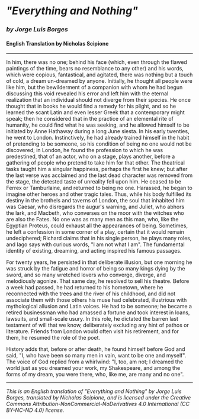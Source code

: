 # _"Everything and Nothing"_
### _by Jorge Luis Borges_
#### English Translation by Nicholas Scipione

---

In him, there was no one; behind his face (which, even through the flawed paintings of the time, bears no resemblance to any other) and his words, which were copious, fantastical, and agitated, there was nothing but a touch of cold, a dream un-dreamed by anyone. Initially, he thought all people were like him, but the bewilderment of a companion with whom he had begun discussing this void revealed his error and left him with the eternal realization that an individual should not diverge from their species. He once thought that in books he would find a remedy for his plight, and so he learned the scant Latin and even lesser Greek that a contemporary might speak; then he considered that in the practice of an elemental rite of humanity, he could find what he was seeking, and he allowed himself to be initiated by Anne Hathaway during a long June siesta. In his early twenties, he went to London. Instinctively, he had already trained himself in the habit of pretending to be someone, so his condition of being no one would not be discovered; in London, he found the profession to which he was predestined, that of an actor, who on a stage, plays another, before a gathering of people who pretend to take him for that other. The theatrical tasks taught him a singular happiness, perhaps the first he knew; but after the last verse was acclaimed and the last dead character was removed from the stage, the detested taste of unreality fell upon him. He ceased to be Ferrex or Tamburlaine, and returned to being no one. Harassed, he began to imagine other heroes and other tragic tales. Thus, while his body fulfilled its destiny in the brothels and taverns of London, the soul that inhabited him was Caesar, who disregards the augur's warning, and Juliet, who abhors the lark, and Macbeth, who converses on the moor with the witches who are also the Fates. No one was as many men as this man, who, like the Egyptian Proteus, could exhaust all the appearances of being. Sometimes, he left a confession in some corner of a play, certain that it would remain undeciphered; Richard claims that in his single person, he plays many roles, and Iago says with curious words, "I am not what I am". The fundamental identity of existing, dreaming, and acting inspired his famous passages.

For twenty years, he persisted in that deliberate illusion, but one morning he was struck by the fatigue and horror of being so many kings dying by the sword, and so many wretched lovers who converge, diverge, and melodiously agonize. That same day, he resolved to sell his theatre. Before a week had passed, he had returned to his hometown, where he reconnected with the trees and the river of his childhood, and did not associate them with those others his muse had celebrated, illustrious with mythological allusion and Latin voices. He had to be someone; he became a retired businessman who had amassed a fortune and took interest in loans, lawsuits, and small-scale usury. In this role, he dictated the barren last testament of will that we know, deliberately excluding any hint of pathos or literature. Friends from London would often visit his retirement, and for them, he resumed the role of the poet.

History adds that, before or after death, he found himself before God and said, "I, who have been so many men in vain, want to be one and myself". The voice of God replied from a whirlwind: "I, too, am not; I dreamed the world just as you dreamed your work, my Shakespeare, and among the forms of my dream, you were there, who, like me, are many and no one".

---

_This is an English translation of "Everything and Nothing" by Jorge Luis Borges, translated by Nicholas Scipione, and is licensed under the Creative Commons Attribution-NonCommercial-NoDerivatives 4.0 International (CC BY-NC-ND 4.0) license._
